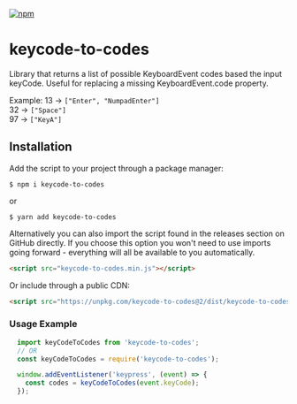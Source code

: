 [![npm](https://img.shields.io/npm/v/keycode-to-codes?style=flat-square)](https://www.npmjs.com/package/keycode-to-codes)

# keycode-to-codes

Library that returns a list of possible KeyboardEvent codes based the input keyCode.
Useful for replacing a missing KeyboardEvent.code property.

Example:
13 -> `["Enter", "NumpadEnter"]` \
32 -> `["Space"]` \
97 -> `["KeyA"]`

## Installation

Add the script to your project through a package manager:

`$ npm i keycode-to-codes`

or

`$ yarn add keycode-to-codes`

Alternatively you can also import the script found in the releases section on GitHub directly. If you choose this option you won't need to use imports going forward - everything will all be available to you automatically.

```html
<script src="keycode-to-codes.min.js"></script>
```

Or include through a public CDN:

```html
<script src="https://unpkg.com/keycode-to-codes@2/dist/keycode-to-codes.min.js"></script>
```

### Usage Example

```javascript
  import keyCodeToCodes from 'keycode-to-codes';
  // OR
  const keyCodeToCodes = require('keycode-to-codes');

  window.addEventListener('keypress', (event) => {
    const codes = keyCodeToCodes(event.keyCode);
  });
```
